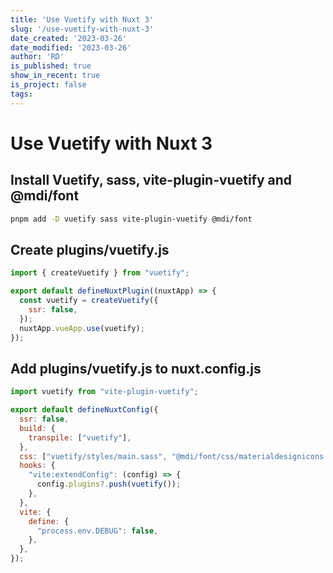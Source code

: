 ```yaml
---
title: 'Use Vuetify with Nuxt 3'
slug: '/use-vuetify-with-nuxt-3'
date_created: '2023-03-26'
date_modified: '2023-03-26'
author: 'RD'
is_published: true
show_in_recent: true
is_project: false
tags: 
---
```


# Use Vuetify with Nuxt 3

## Install Vuetify, sass, vite-plugin-vuetify and @mdi/font


```zsh
pnpm add -D vuetify sass vite-plugin-vuetify @mdi/font
```

## Create plugins/vuetify.js

```js
import { createVuetify } from "vuetify";

export default defineNuxtPlugin((nuxtApp) => {
  const vuetify = createVuetify({
    ssr: false,
  });
  nuxtApp.vueApp.use(vuetify);
});
```

## Add plugins/vuetify.js to nuxt.config.js

```js
import vuetify from "vite-plugin-vuetify";

export default defineNuxtConfig({
  ssr: false,
  build: {
    transpile: ["vuetify"],
  },
  css: ["vuetify/styles/main.sass", "@mdi/font/css/materialdesignicons.css"],
  hooks: {
    "vite:extendConfig": (config) => {
      config.plugins?.push(vuetify());
    },
  },
  vite: {
    define: {
      "process.env.DEBUG": false,
    },
  },
});
```